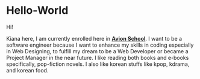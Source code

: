 # Hello-World

Hi!

Kiana here, I am currently enrolled here in <strong><a href="http://avionschool.com">Avion School</a></strong>. I want to be a software engineer because I want to enhance my skills in coding especially in Web Designing, to fulfill my dream to be a Web Developer or became a Project Manager in the near future.
I like reading both books and e-books specifically, pop-fiction novels. I also like korean stuffs like kpop, kdrama, and korean food. 
